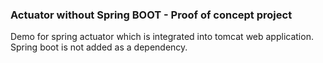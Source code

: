 
### Actuator without Spring BOOT - Proof of concept project

Demo for spring actuator which is integrated into tomcat web application. Spring boot is not added as a dependency.